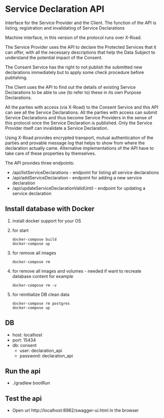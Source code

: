 # Service Declaration API
Interface for the Service Provider and the Client. The function of the API is listing, registration and invalidating of Service Declarations

Machine interface, in this version of the protocol runs over X-Road.

The Service Provider uses the API to declare the Protected Services that it can offer, with all the necessary descriptions that help the Data Subject to understand the potential impact of the Consent.

The Consent Service has the right to not publish the submitted new declarations immediately but to apply some check procedure before publishing.

The Client uses the API to find out the details of existing Service Declarations to be able to use (to refer to) these in its own Purpose Declarations.

All the parties with access (via X-Road) to the Consent Service and this API can see all the Service Declarations. All the parties with access can submit Service Declarations and thus become Service Providers in the sense of this protocol once the Service Declaration is published. Only the Service Provider itself can invalidate a Service Declaration.

Using X-Road provides encrypted transport, mutual authentication of the parties and provable message log that helps to show from where the declaration actually came. Alternative implementations of the API have to take care of these properties by themselves.

The API provides three endpoints:
* /api/listServiceDeclarations - endpoint for listing all service declarations
* /api/addServiceDeclaration - endpoint for adding a new service declaration
* /api/updateServiceDeclarationValidUntil - endpoint for updating a service declaration

Install database with Docker
-----
1. install docker support for your OS
2. for start
       
       docker-compose build
       docker-compose up

3. for remove all images
       
       docker-compose rm
       
4. for remove all images and volumes - needed if want to recreate database content for example
       
       docker-compose rm -v
       
4. for reinitialize DB clean data

       docker-compose rm postgres
       docker-compose up

DB
--
* host: localhost
* port: 15434
* db: consent
  * user: declaration_api
  * password: declaration_api
  
Run the api
--
- ./gradlew bootRun


Test the api
--
- Open url http://localhost:8982/swagger-ui.html in the browser